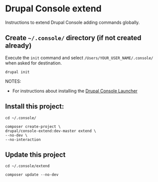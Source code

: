 # Drupal Console extend

Instructions to extend Drupal Console adding commands globally.

## Create `~/.console/` directory (if not created already)
Execute the `init` command and select `/Users/YOUR_USER_NAME/.console/` when asked for destination.
```
drupal init
```
NOTES:
* For instructions about installing the [Drupal Console Launcher](https://github.com/hechoendrupal/DrupalConsole/#update-drupalconsole-launcher)

## Install this project:
```
cd ~/.console/

composer create-project \
drupal/console-extend:dev-master extend \
--no-dev \
--no-interaction
```

## Update this project
```
cd ~/.console/extend

composer update --no-dev
```
